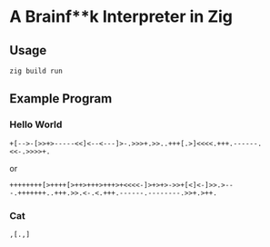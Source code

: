 # A Brainf**k Interpreter in Zig


## Usage
```
zig build run
```

## Example Program

### Hello World
```brainfuck
+[-->-[>>+>-----<<]<--<---]>-.>>>+.>>..+++[.>]<<<<.+++.------.<<-.>>>>+.
```
or
```brainfuck
++++++++[>++++[>++>+++>+++>+<<<<-]>+>+>->>+[<]<-]>>.>---.+++++++..+++.>>.<-.<.+++.------.--------.>>+.>++.
```

### Cat
```brainfuck 
,[.,]
```
